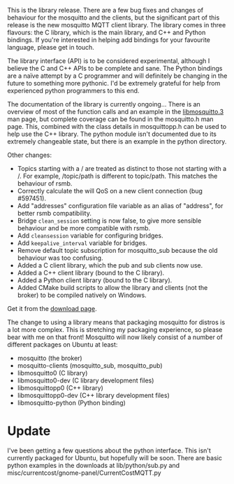 <!--
.. title: Version 0.8 released
.. slug: version-0-8-released
.. date: 2010-08-08 10:31:17
.. tags: Releases
.. category:
.. link:
.. description:
.. type: text
-->

This is the library release. There are a few bug fixes and changes of behaviour
for the mosquitto and the clients, but the significant part of this release is
the new mosquitto MQTT client library. The library comes in three flavours: the
C library, which is the main library, and C++ and Python bindings. If you're
interested in helping add bindings for your favourite language, please get in
touch.

The library interface (API) is to be considered experimental, although I
believe the C and C++ APIs to be complete and sane. The Python bindings are a
naïve attempt by a C programmer and will definitely be changing in the future
to something more pythonic. I'd be extremely grateful for help from experienced
python programmers to this end.

The documentation of the library is currently ongoing... There is an overview
of most of the function calls and an example in the [libmosquitto.3] man page,
but complete coverage can be found in the mosquitto.h man page. This, combined
with the class details in mosquittopp.h can be used to help use the C++
library. The python module isn't documented due to its extremely changeable
state, but there is an example in the python directory.

Other changes:

* Topics starting with a / are treated as distinct to those not starting with
  a /. For example, /topic/path is different to topic/path. This matches the
  behaviour of rsmb.
* Correctly calculate the will QoS on a new client connection (bug #597451).
* Add "addresses" configuration file variable as an alias of "address", for
  better rsmb compatibility.
* Bridge `clean_session` setting is now false, to give more sensible behaviour
  and be more compatible with rsmb.
* Add `cleansession` variable for configuring bridges.
* Add `keepalive_interval` variable for bridges.
* Remove default topic subscription for mosquitto_sub because the old
  behaviour was too confusing.
* Added a C client library, which the pub and sub clients now use.
* Added a C++ client library (bound to the C library).
* Added a Python client library (bound to the C library).
* Added CMake build scripts to allow the library and clients (not the broker)
  to be compiled natively on Windows.

Get it from the [download page].

The change to using a library means that packaging mosquitto for distros is a
lot more complex. This is stretching my packaging experience, so please bear
with me on that front! Mosquitto will now likely consist of a number of
different packages on Ubuntu at least:

* mosquitto (the broker)
* mosquitto-clients (mosquitto_sub, mosquitto_pub)
* libmosquitto0 (C library)
* libmosquitto0-dev (C library development files)
* libmosquittopp0 (C++ library)
* libmosquittopp0-dev (C++ library development files)
* libmosquitto-python (Python binding)

# Update

I've been getting a few questions about the python interface. This isn't
currently packaged for Ubuntu, but hopefully will be soon. There are basic
python examples in the downloads at lib/python/sub.py and
misc/currentcost/gnome-panel/CurrentCostMQTT.py

[libmosquitto.3]: /man/libmosquitto-3.html

[download page]: /download

